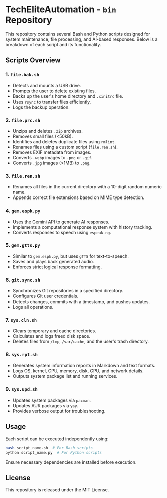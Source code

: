 # TechEliteAutomation - `bin` Repository

This repository contains several Bash and Python scripts designed for system maintenance, file processing, and AI-based responses. Below is a breakdown of each script and its functionality.

## Scripts Overview

### 1. `file.bak.sh`
- Detects and mounts a USB drive.
- Prompts the user to delete existing files.
- Backs up the user's home directory and `.xinitrc` file.
- Uses `rsync` to transfer files efficiently.
- Logs the backup operation.

### 2. `file.prc.sh`
- Unzips and deletes `.zip` archives.
- Removes small files (<50kB).
- Identifies and deletes duplicate files using `rmlint`.
- Renames files using a custom script (`file.ren.sh`).
- Removes EXIF metadata from images.
- Converts `.webp` images to `.png` or `.gif`.
- Converts `.jpg` images (<1MB) to `.png`.

### 3. `file.ren.sh`
- Renames all files in the current directory with a 10-digit random numeric name.
- Appends correct file extensions based on MIME type detection.

### 4. `gem.espk.py`
- Uses the Gemini API to generate AI responses.
- Implements a computational response system with history tracking.
- Converts responses to speech using `espeak-ng`.

### 5. `gem.gtts.py`
- Similar to `gem.espk.py`, but uses `gTTS` for text-to-speech.
- Saves and plays back generated audio.
- Enforces strict logical response formatting.

### 6. `git.sync.sh`
- Synchronizes Git repositories in a specified directory.
- Configures Git user credentials.
- Detects changes, commits with a timestamp, and pushes updates.
- Logs all operations.

### 7. `sys.cln.sh`
- Clears temporary and cache directories.
- Calculates and logs freed disk space.
- Deletes files from `/tmp`, `/var/cache`, and the user's trash directory.

### 8. `sys.rpt.sh`
- Generates system information reports in Markdown and text formats.
- Logs OS, kernel, CPU, memory, disk, GPU, and network details.
- Outputs system package list and running services.

### 9. `sys.upd.sh`
- Updates system packages via `pacman`.
- Updates AUR packages via `yay`.
- Provides verbose output for troubleshooting.

## Usage
Each script can be executed independently using:
```bash
bash script_name.sh  # For Bash scripts
python script_name.py  # For Python scripts
```
Ensure necessary dependencies are installed before execution.

## License
This repository is released under the MIT License.
